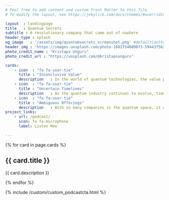 ```yaml
---
# Feel free to add content and custom Front Matter to this file.
# To modify the layout, see https://jekyllrb.com/docs/themes/#overriding-theme-defaults

layout  : landingpage
title   : Quantum Secrets
subtitle : A revolutionary company that came out of nowhere
header_type : splash
og_image   : '/assets/img/quantumsecrets_screenshot.png' #default[author.avatar (see below)] or [github-avatar]
header_img : 'https://images.unsplash.com/photo-1682754089073-59443f56234f?ixlib=rb-4.0.3&ixid=MnwxMjA3fDB8MHxwaG90by1wYWdlfHx8fGVufDB8fHx8&auto=format&fit=crop&w=1000&q=80'
photo_credit_name : "Kristaps Ungurs"
photo_credit_url : "https://unsplash.com/@kristapsungurs"

cards:
    - icon  : "fa fa-user-tie" 
      title : "Inconclusive Value"
      description   : In the world of quantum technologies, the value proposition of many proposed solutions remains elusive. At Quantum Secrets, we recognize this uncertainty and embrace it as an opportunity to explore the unknown.
    - icon  : "fa fa-user-tie"
      title : "Uncertain Timelines"
      description   : As the quantum industry continues to evolve, timelines for commercialization remain uncertain. At Quantum Secrets, we approach these uncertainties with patience and a long-term perspective, though we may imply it's time to engage sooner than we should.
    - icon  : "fa fa-user-tie" 
      title : "Ambiguous Offerings"
      description   : With so many companies in the quantum space, it can be difficult to differentiate between their offerings and understand their unique value propositions. At Quantum Secrets, we strive to be clear and transparent about our own offerings, which starts with making sure that marketing actually understands what we're talking about. 
project_links:
    - url: /podcast/ 
      icon: fa fa-microphone    
      label: Listen Now      

---
```


{% for card in page.cards %}
<div class="jumbotron">
            <h2 class="display-4">{{ card.title }}</h2>
            <p class="lead">{{ card.description }}</p>
</div>

{% endfor %}
      
{% include /custom/custom_podcastcta.html %}


       

